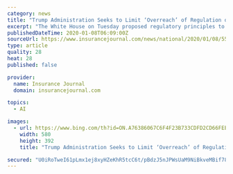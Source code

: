 ```yaml
---
category: news
title: "Trump Administration Seeks to Limit ‘Overreach’ of Regulation of Artificial Intelligence"
excerpt: "The White House on Tuesday proposed regulatory principles to govern the development and use of artificial intelligence (AI) aimed at limiting authorities’ “overreach,” and said it wants European officials to likewise avoid aggressive approaches. In a fact sheet, the White House said federal agencies should “conduct risk assessment and ..."
publishedDateTime: 2020-01-08T06:09:00Z
sourceUrl: https://www.insurancejournal.com/news/national/2020/01/08/553864.htm
type: article
quality: 28
heat: 28
published: false

provider:
  name: Insurance Journal
  domain: insurancejournal.com

topics:
  - AI

images:
  - url: https://www.bing.com/th?id=ON.A76386067C6F4F23B733CDFD2CD66FEE
    width: 580
    height: 392
    title: "Trump Administration Seeks to Limit ‘Overreach’ of Regulation of Artificial Intelligence"

secured: "U0iRoTweI61pLmx1ej8xyHZeKhR5tcC6t/pBdzJ5nJPWsUaM9NiBkveMBif782nm46O4hZDfPDJNlkVDUA7g/DRIttnQaQAoDSxWC4Hslab8KZq9WPJ7hdR2fdhtNYlarU+6cKxbXy7Xs8LzjS7sauxCLOLyTe2mKhjng7s6K+TTbncjmmPvZHUOB9FfQQvw7xjD4S+LpRArVrfkZkps7dgPW0P0NJ0oT2CpLEFwYnXQ0QKW6xlSdDOqWOIl0da97QnvjR/iZ5MVWi1GoiDsZA==;iKECSB7t/6+ZytaUpVKFPA=="
---
```


